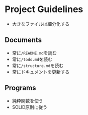 # Project Guidelines

* 大きなファイルは細分化する

## Documents

* 常に`/README.md`を読む
* 常に`/todo.md`を読む
* 常に`/structure.md`を読む
* 常にドキュメントを更新する

## Programs

* 純粋関数を使う
* SOLID原則に従う
